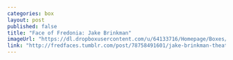 ```yaml
---
categories: box
layout: post
published: false
title: "Face of Fredonia: Jake Brinkman"
imageUrl: "https://dl.dropboxusercontent.com/u/64133716/Homepage/Boxes/jake_brinkman.jpg"
link: "http://fredfaces.tumblr.com/post/78758491601/jake-brinkman-theatrical-production-and-design"
---
```


